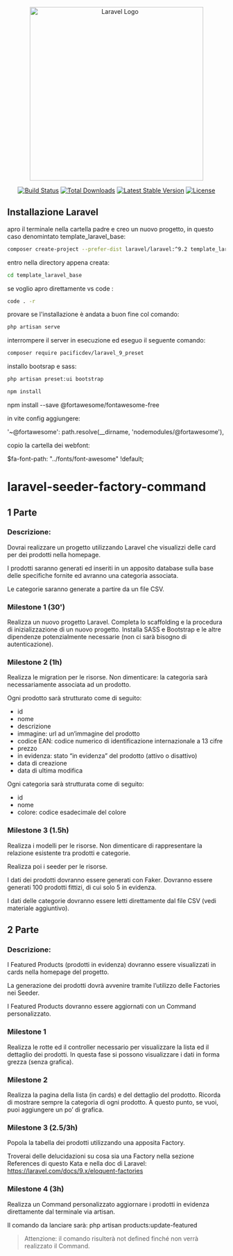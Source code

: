 <p align="center"><a href="https://laravel.com" target="_blank"><img src="https://raw.githubusercontent.com/laravel/art/master/logo-lockup/5%20SVG/2%20CMYK/1%20Full%20Color/laravel-logolockup-cmyk-red.svg" width="400" alt="Laravel Logo"></a></p>

<p align="center">
<a href="https://github.com/laravel/framework/actions"><img src="https://github.com/laravel/framework/workflows/tests/badge.svg" alt="Build Status"></a>
<a href="https://packagist.org/packages/laravel/framework"><img src="https://img.shields.io/packagist/dt/laravel/framework" alt="Total Downloads"></a>
<a href="https://packagist.org/packages/laravel/framework"><img src="https://img.shields.io/packagist/v/laravel/framework" alt="Latest Stable Version"></a>
<a href="https://packagist.org/packages/laravel/framework"><img src="https://img.shields.io/packagist/l/laravel/framework" alt="License"></a>
</p>

## Installazione Laravel

apro il terminale nella cartella padre e creo un nuovo progetto, in questo caso denomintato template_laravel_base:
```bash
composer create-project --prefer-dist laravel/laravel:^9.2 template_laravel_base
```
entro nella directory appena creata:
```bash
cd template_laravel_base
```
se voglio apro direttamente vs code :
```bash
code . -r
```
provare se l'installazione è andata a buon fine col comando:
```bash
php artisan serve
```
interrompere il server in esecuzione ed eseguo il seguente comando:
```bash
composer require pacificdev/laravel_9_preset
```
installo bootsrap e sass:
```bash
php artisan preset:ui bootstrap
```
```bash
npm install
```

npm install --save @fortawesome/fontawesome-free

in vite config aggiungere:

'~@fortawesome':
                path.resolve(__dirname, 'nodemodules/@fortawesome'),

copio la cartella dei webfont:


$fa-font-path: "../fonts/font-awesome" !default;



# laravel-seeder-factory-command

## 1 Parte
### Descrizione:

Dovrai realizzare un progetto utilizzando Laravel che visualizzi delle card per dei prodotti nella homepage. 

I prodotti saranno generati ed inseriti in un apposito database sulla base delle specifiche fornite ed avranno una categoria associata.

Le categorie saranno generate a partire da un file CSV.
 
### Milestone 1 (30')
Realizza un nuovo progetto Laravel. Completa lo scaffolding e la procedura di inizializzazione di un nuovo progetto. Installa SASS e Bootstrap e le altre dipendenze potenzialmente necessarie (non ci sarà bisogno di autenticazione).

### Milestone 2 (1h)
Realizza le migration per le risorse. Non dimenticare: la categoria sarà necessariamente associata ad un prodotto.

Ogni prodotto sarà strutturato come di seguito:
- id
- nome
- descrizione
- immagine: url ad un’immagine del prodotto
- codice EAN: codice numerico di identificazione internazionale a 13 cifre
- prezzo
- in evidenza: stato “in evidenza” del prodotto (attivo o disattivo)
- data di creazione
- data di ultima modifica

Ogni categoria sarà strutturata come di seguito:
- id
- nome
- colore: codice esadecimale del colore

### Milestone 3 (1.5h)
Realizza i modelli per le risorse. Non dimenticare di rappresentare la relazione esistente tra prodotti e categorie. 

Realizza poi i seeder per le risorse. 

I dati dei prodotti dovranno essere generati con Faker. Dovranno essere generati 100 prodotti fittizi, di cui solo 5 in evidenza.

I dati delle categorie dovranno essere letti direttamente dal file CSV (vedi materiale aggiuntivo).

## 2 Parte
### Descrizione:

I Featured Products (prodotti in evidenza) dovranno essere visualizzati in cards nella homepage del progetto.

La generazione dei prodotti dovrà avvenire tramite l’utilizzo delle Factories nei Seeder.

I Featured Products dovranno essere aggiornati con un Command personalizzato. 

### Milestone 1
Realizza le rotte ed il controller necessario per visualizzare la lista ed il dettaglio dei prodotti. In questa fase si possono visualizzare i dati in forma grezza (senza grafica).

### Milestone 2 
Realizza la pagina della lista (in cards) e del dettaglio del prodotto. Ricorda di mostrare sempre la categoria di ogni prodotto. A questo punto, se vuoi, puoi aggiungere un po’ di grafica.

### Milestone 3 (2.5/3h)
Popola la tabella dei prodotti utilizzando una apposita Factory. 

Troverai delle delucidazioni su cosa sia una Factory nella sezione References di questo Kata e nella doc di Laravel: https://laravel.com/docs/9.x/eloquent-factories

### Milestone 4 (3h)
Realizza un Command personalizzato aggiornare i prodotti in evidenza direttamente dal terminale via artisan. 

Il comando da lanciare sarà: php artisan products:update-featured

>Attenzione: il comando risulterà not defined finché non verrà realizzato il Command.